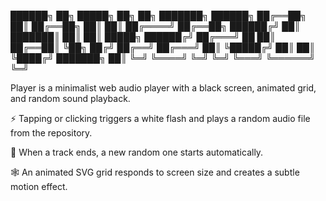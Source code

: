 ██████╗      ██╗         █████╗     ██╗   ██╗    ███████╗    ██████╗
██╔══██╗     ██║        ██╔══██╗    ██║   ██║    ██╔════╝    ██╔══██╗
██████╔╝     ██║        ███████║    ██║   ██║    █████╗      ██████╔╝
██╔═══╝ ██   ██║        ██╔══██║    ╚██╗ ██╔╝    ██╔══╝      ██╔═══╝
██║     ╚█████╔╝        ██║  ██║     ╚████╔╝     ███████╗    ██║
╚═╝      ╚════╝         ╚═╝  ╚═╝      ╚═══╝      ╚══════╝    ╚═╝

Player is a minimalist web audio player with a black screen, animated grid, and random sound playback.

⚡ Tapping or clicking triggers a white flash and plays a random audio file from the repository.

🔁 When a track ends, a new random one starts automatically.

🕸 An animated SVG grid responds to screen size and creates a subtle motion effect.
